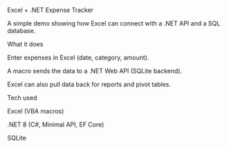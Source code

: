 Excel + .NET Expense Tracker

A simple demo showing how Excel can connect with a .NET API and a SQL database.

What it does

Enter expenses in Excel (date, category, amount).

A macro sends the data to a .NET Web API (SQLite backend).

Excel can also pull data back for reports and pivot tables.

Tech used

Excel (VBA macros)

.NET 8 (C#, Minimal API, EF Core)

SQLite
